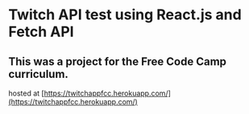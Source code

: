 # Twitch API test using React.js and Fetch API
## This was a project for the Free Code Camp curriculum.
hosted at [https://twitchappfcc.herokuapp.com/](https://twitchappfcc.herokuapp.com/)
